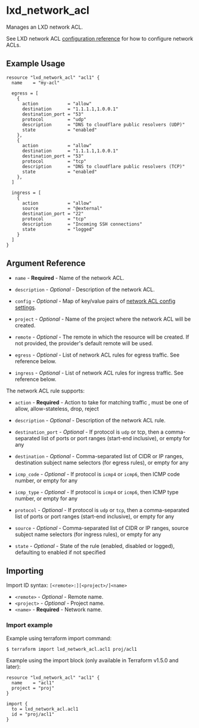 # lxd_network_acl

Manages an LXD network ACL.

See LXD network ACL [configuration reference](https://documentation.ubuntu.com/lxd/en/latest/howto/network_acls/) for how to configure network ACLs.

## Example Usage

```hcl
resource "lxd_network_acl" "acl1" {
  name    = "my-acl"

  egress = [
    {
      action           = "allow"
      destination      = "1.1.1.1,1.0.0.1"
      destination_port = "53"
      protocol         = "udp"
      description      = "DNS to cloudflare public resolvers (UDP)"
      state            = "enabled"
    },
    {
      action           = "allow"
      destination      = "1.1.1.1,1.0.0.1"
      destination_port = "53"
      protocol         = "tcp"
      description      = "DNS to cloudflare public resolvers (TCP)"
      state            = "enabled"
    },
  ]

  ingress = [
    {
      action           = "allow"
      source           = "@external"
      destination_port = "22"
      protocol         = "tcp"
      description      = "Incoming SSH connections"
      state            = "logged"
    }
  ]
}
```

## Argument Reference

* `name` - **Required** - Name of the network ACL.

* `description` - *Optional* - Description of the network ACL.

* `config` - *Optional* - Map of key/value pairs of
  [network ACL config settings](https://documentation.ubuntu.com/lxd/en/latest/howto/network_acls/).

* `project` - *Optional* - Name of the project where the network ACL will be created.

* `remote` - *Optional* - The remote in which the resource will be created. If
  not provided, the provider's default remote will be used.

* `egress` - *Optional* - List of network ACL rules for egress traffic. See reference below.

* `ingress` - *Optional* - List of network ACL rules for ingress traffic. See reference below.

The network ACL rule supports:

* `action` - **Required** - Action to take for matching traffic , must be one of allow, allow-stateless, drop, reject

* `description` - *Optional* - Description of the network ACL rule.

* `destination_port` - *Optional* - If protocol is `udp` or tcp, then a comma-separated list of ports or port ranges (start-end inclusive), or empty for any

* `destination` - *Optional* - Comma-separated list of CIDR or IP ranges, destination subject name selectors (for egress rules), or empty for any

* `icmp_code` - *Optional* - If protocol is `icmp4` or `icmp6`, then ICMP code number, or empty for any

* `icmp_type` - *Optional* - If protocol is `icmp4` or `icmp6`, then ICMP type number, or empty for any

* `protocol` - *Optional* - If protocol is `udp` or `tcp`, then a comma-separated list of ports or port ranges (start-end inclusive), or empty for any

* `source` - *Optional* - Comma-separated list of CIDR or IP ranges, source subject name selectors (for ingress rules), or empty for any

* `state` - *Optional* - State of the rule (enabled, disabled or logged), defaulting to enabled if not specified

## Importing

Import ID syntax: `[<remote>:][<project>/]<name>`

* `<remote>` - *Optional* - Remote name.
* `<project>` - *Optional* - Project name.
* `<name>` - **Required** - Network name.

### Import example

Example using terraform import command:

```shell
$ terraform import lxd_network_acl.acl1 proj/acl1
```

Example using the import block (only available in Terraform v1.5.0 and later):

```hcl
resource "lxd_network_acl" "acl1" {
  name    = "acl1"
  project = "proj"
}

import {
  to = lxd_network_acl.acl1
  id = "proj/acl1"
}
```

